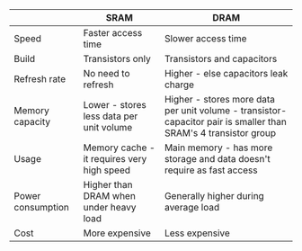 |                   | SRAM                                       | DRAM                                 |
| ----------------- | ------------------------------------------ | ------------------------------------ |
| Speed             | Faster access time                         | Slower access time                   |
| Build             | Transistors only                               | Transistors and capacitors                |
| Refresh rate      | No need to refresh                                      | Higher - else capacitors leak charge |
| Memory capacity   | Lower - stores less data per unit volume                                      | Higher - stores more data per unit volume - transistor-capacitor pair is smaller than SRAM's 4 transistor group                               |
| Usage             | Memory cache - it requires very high speed | Main memory - has more storage and data doesn't require as fast access                          |
| Power consumption | Higher than DRAM when under heavy load     | Generally higher during average load |
| Cost              | More expensive                             | Less expensive                       |
